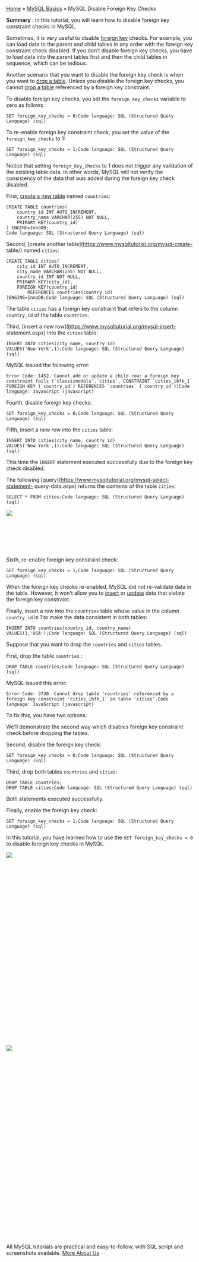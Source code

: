 

[Home](https://www.mysqltutorial.org/) » [MySQL
Basics](https://www.mysqltutorial.org/mysql-basics/) » MySQL Disable Foreign
Key Checks



 **Summary** : in this tutorial, you will learn how to disable foreign key
constraint checks in MySQL.



Sometimes, it is very useful to disable [foreign
key](https://www.mysqltutorial.org/mysql-foreign-key/) checks. For example,
you can load data to the parent and child tables in any order with the foreign
key constraint check disabled. If you don’t disable foreign key checks, you
have to load data into the parent tables first and then the child tables in
sequence, which can be tedious.



Another scenario that you want to disable the foreign key check is when you
want to [drop a table](https://www.mysqltutorial.org/mysql-drop-table). Unless
you disable the foreign key checks, you cannot [drop a
table](https://www.mysqltutorial.org/mysql-drop-table "MySQL DROP TABLE")
referenced by a foreign key constraint.



To disable foreign key checks, you set the `foreign_key_checks` variable to
zero as follows:


    
    
    SET foreign_key_checks = 0;Code language: SQL (Structured Query Language) (sql)



To re-enable foreign key constraint check, you set the value of the
`foreign_key_checks` to 1:


    
    
    SET foreign_key_checks = 1;Code language: SQL (Structured Query Language) (sql)



Notice that setting `foreign_key_checks` to 1 does not trigger any validation
of the existing table data. In other words, MySQL will not verify the
consistency of the data that was added during the foreign key check disabled.



First, [create a new table](https://www.mysqltutorial.org/mysql-create-table/)
named `countries`:


    
    
    CREATE TABLE countries(
        country_id INT AUTO_INCREMENT,
        country_name VARCHAR(255) NOT NULL,
        PRIMARY KEY(country_id)
    ) ENGINE=InnoDB;
    Code language: SQL (Structured Query Language) (sql)



Second, [create another table](https://www.mysqltutorial.org/mysql-create-
table/) named `cities`:


    
    
    CREATE TABLE cities(
        city_id INT AUTO_INCREMENT,
        city_name VARCHAR(255) NOT NULL,
        country_id INT NOT NULL,
        PRIMARY KEY(city_id),
        FOREIGN KEY(country_id) 
    		REFERENCES countries(country_id)
    )ENGINE=InnoDB;Code language: SQL (Structured Query Language) (sql)



The table `cities` has a foreign key constraint that refers to the column
`country_id` of the table `countries`.



Third, [insert a new row](https://www.mysqltutorial.org/mysql-insert-
statement.aspx) into the `cities` table:


    
    
    INSERT INTO cities(city_name, country_id)
    VALUES('New York',1);Code language: SQL (Structured Query Language) (sql)



MySQL issued the following error:


    
    
    Error Code: 1452. Cannot add or update a child row: a foreign key constraint fails (`classicmodels`.`cities`, CONSTRAINT `cities_ibfk_1` FOREIGN KEY (`country_id`) REFERENCES `countries` (`country_id`))Code language: JavaScript (javascript)



Fourth, disable foreign key checks:


    
    
    SET foreign_key_checks = 0;Code language: SQL (Structured Query Language) (sql)



Fifth, insert a new row into the `cities` table:


    
    
    INSERT INTO cities(city_name, country_id)
    VALUES('New York',1);Code language: SQL (Structured Query Language) (sql)



This time the `INSERT` statement executed successfully due to the foreign key
check disabled.



The following [query](https://www.mysqltutorial.org/mysql-select-statement-
query-data.aspx) returns the contents of the table `cities`:


    
    
    SELECT * FROM cities;Code language: SQL (Structured Query Language) (sql)

![](https://www.mysqltutorial.org/wp-content/uploads/2019/09/MySQL-Disable-Foreign-Key-Checks-example.png)
![](data:image/svg+xml,%3Csvg%20xmlns=%22http://www.w3.org/2000/svg%22%20viewBox=%220%200%20206%2039%22%3E%3C/svg%3E)


Sixth, re-enable foreign key constraint check:


    
    
    SET foreign_key_checks = 1;Code language: SQL (Structured Query Language) (sql)



When the foreign key checks re-enabled, MySQL did not re-validate data in the
table. However, it won’t allow you to
[insert](https://www.mysqltutorial.org/mysql-insert-statement.aspx) or
[update](https://www.mysqltutorial.org/mysql-update-data.aspx) data that
violate the foreign key constraint.



Finally, insert a row into the `countries` table whose value in the column
`country_id` is 1 to make the data consistent in both tables:


    
    
    INSERT INTO countries(country_id, country_name)
    VALUES(1,'USA');Code language: SQL (Structured Query Language) (sql)



Suppose that you want to drop the `countries` and `cities` tables.



First, drop the table `countries` :


    
    
    DROP TABLE countries;Code language: SQL (Structured Query Language) (sql)



MySQL issued this error:


    
    
    Error Code: 3730. Cannot drop table 'countries' referenced by a foreign key constraint 'cities_ibfk_1' on table 'cities'.Code language: JavaScript (javascript)



To fix this, you have two options:



We’ll demonstrate the second way which disables foreign key constraint check
before dropping the tables.



Second, disable the foreign key check:


    
    
    SET foreign_key_checks = 0;Code language: SQL (Structured Query Language) (sql)



Third, drop both tables `countries` and `cities`:


    
    
    DROP TABLE countries;
    DROP TABLE cities;Code language: SQL (Structured Query Language) (sql)



Both statements executed successfully.



Finally, enable the foreign key check:


    
    
    SET foreign_key_checks = 1;Code language: SQL (Structured Query Language) (sql)



In this tutorial, you have learned how to use the `SET foreign_key_checks = 0`
to disable foreign key checks in MySQL.

![](https://www.mysqltutorial.org/wp-content/themes/evolution/img/left.svg)
![](data:image/svg+xml,%3Csvg%20xmlns=%22http://www.w3.org/2000/svg%22%20viewBox=%220%200%2032%2032%22%3E%3C/svg%3E)
![](https://www.mysqltutorial.org/wp-content/themes/evolution/img/right.svg)
![](data:image/svg+xml,%3Csvg%20xmlns=%22http://www.w3.org/2000/svg%22%20viewBox=%220%200%2032%2032%22%3E%3C/svg%3E)


All MySQL tutorials are practical and easy-to-follow, with SQL script and
screenshots available. [More About Us](/about-us/)

